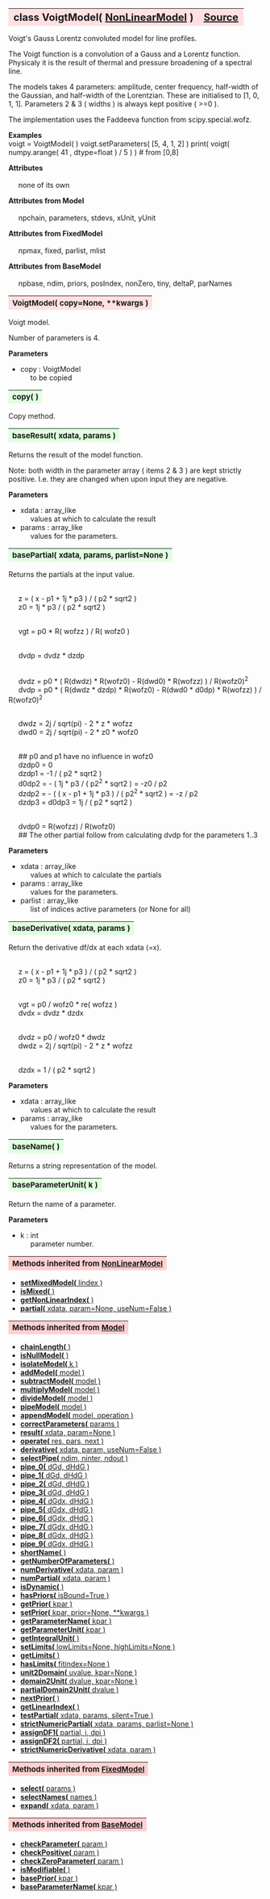 ---
---
<br><br>

<a name="VoigtModel"></a>
<table><thead style="background-color:#FFE0E0; width:100%; font-size:20px"><tr><th style="text-align:left">
<strong>class VoigtModel(</strong> <a href="./NonLinearModel.html">NonLinearModel</a> )</th><th style="text-align:right"><a href=https://github.com/dokester/BayesicFitting/blob/master/BayesicFitting/source/VoigtModel.py target=_blank>Source</a></th></tr></thead></table>
<p>

Voigt's Gauss Lorentz convoluted model for line profiles.

The Voigt function is a convolution of a Gauss and a Lorentz function.
Physicaly it is the result of thermal and pressure broadening of a spectral
line.

The models takes 4 parameters: amplitude, center frequency, half-width of
the Gaussian, and half-width of the Lorentzian.
These are initialised to [1, 0, 1, 1].
Parameters 2 & 3 ( widths ) is always kept positive ( >=0 ).

The implementation uses the Faddeeva function from scipy.special.wofz.

<b>Examples</b><br>
    voigt = VoigtModel( )
    voigt.setParameters( [5, 4, 1, 2] )
    print( voigt( numpy.arange(  41 , dtype=float ) / 5 ) )      # from [0,8]


<b>Attributes</b><br>
<br>&nbsp;&nbsp;&nbsp;&nbsp; none of its own<br>

<b>Attributes from Model</b><br>
<br>&nbsp;&nbsp;&nbsp;&nbsp; npchain, parameters, stdevs, xUnit, yUnit<br>

<b>Attributes from FixedModel</b><br>
<br>&nbsp;&nbsp;&nbsp;&nbsp; npmax, fixed, parlist, mlist<br>

<b>Attributes from BaseModel</b><br>
<br>&nbsp;&nbsp;&nbsp;&nbsp; npbase, ndim, priors, posIndex, nonZero, tiny, deltaP, parNames<br>



<a name="VoigtModel"></a>
<table><thead style="background-color:#FFE0E0; width:100%; font-size:15px"><tr><th style="text-align:left">
<strong>VoigtModel(</strong> copy=None, **kwargs )
</th></tr></thead></table>
<p>

Voigt model.

Number of parameters is 4.

<b>Parameters</b><br>
* copy  :  VoigtModel<br>
&nbsp;&nbsp;&nbsp;&nbsp; to be copied<br>


<a name="copy"></a>
<table><thead style="background-color:#E0FFE0; width:100%; font-size:15px"><tr><th style="text-align:left">
<strong>copy(</strong> )
</th></tr></thead></table>
<p>
Copy method. 

<a name="baseResult"></a>
<table><thead style="background-color:#E0FFE0; width:100%; font-size:15px"><tr><th style="text-align:left">
<strong>baseResult(</strong> xdata, params )
</th></tr></thead></table>
<p>

Returns the result of the model function.

Note: both width in the parameter array ( items 2 & 3 ) are kept
strictly positive. I.e. they are changed when upon input they are negative.

<b>Parameters</b><br>
* xdata  :  array_like<br>
&nbsp;&nbsp;&nbsp;&nbsp; values at which to calculate the result<br>
* params  :  array_like<br>
&nbsp;&nbsp;&nbsp;&nbsp; values for the parameters.<br>


<a name="basePartial"></a>
<table><thead style="background-color:#E0FFE0; width:100%; font-size:15px"><tr><th style="text-align:left">
<strong>basePartial(</strong> xdata, params, parlist=None )
</th></tr></thead></table>
<p>

Returns the partials at the input value.

<br>&nbsp;&nbsp;&nbsp;&nbsp; z = ( x - p1 + 1j * p3 ) / ( p2 * sqrt2 )<br>
&nbsp;&nbsp;&nbsp;&nbsp; z0 = 1j * p3 / ( p2 * sqrt2 )<br>

<br>&nbsp;&nbsp;&nbsp;&nbsp; vgt = p0 * R( wofzz ) / R( wofz0 )<br>

<br>&nbsp;&nbsp;&nbsp;&nbsp; dvdp = dvdz * dzdp<br>

<br>&nbsp;&nbsp;&nbsp;&nbsp; dvdz = p0 * ( R(dwdz) * R(wofz0) - R(dwd0) * R(wofzz) ) / R(wofz0)<sup>2</sup><br>
&nbsp;&nbsp;&nbsp;&nbsp; dvdp = p0 * ( R(dwdz * dzdp) * R(wofz0) - R(dwd0 * d0dp) * R(wofzz) ) / R(wofz0)<sup>2</sup><br>

<br>&nbsp;&nbsp;&nbsp;&nbsp; dwdz = 2j / sqrt(pi) - 2 * z  * wofzz<br>
&nbsp;&nbsp;&nbsp;&nbsp; dwd0 = 2j / sqrt(pi) - 2 * z0 * wofz0<br>

<br>&nbsp;&nbsp;&nbsp;&nbsp; ## p0 and p1 have no influence in wofz0<br>
&nbsp;&nbsp;&nbsp;&nbsp; dzdp0 = 0<br>
&nbsp;&nbsp;&nbsp;&nbsp; dzdp1 = -1 / ( p2 * sqrt2 )<br>
&nbsp;&nbsp;&nbsp;&nbsp; d0dp2 = - ( 1j * p3 / ( p2<sup>2</sup> * sqrt2 )              = -z0 / p2<br>
&nbsp;&nbsp;&nbsp;&nbsp; dzdp2 = - ( ( x - p1 + 1j * p3 ) / ( p2<sup>2</sup> * sqrt2 ) = -z  / p2<br>
&nbsp;&nbsp;&nbsp;&nbsp; dzdp3 = d0dp3 = 1j / ( p2 * sqrt2 )<br>

<br>&nbsp;&nbsp;&nbsp;&nbsp; dvdp0 = R(wofzz) / R(wofz0)<br>
&nbsp;&nbsp;&nbsp;&nbsp; ## The other partial follow from calculating dvdp for the parameters 1..3<br>

<b>Parameters</b><br>
* xdata  :  array_like<br>
&nbsp;&nbsp;&nbsp;&nbsp; values at which to calculate the partials<br>
* params  :  array_like<br>
&nbsp;&nbsp;&nbsp;&nbsp; values for the parameters.<br>
* parlist  :  array_like<br>
&nbsp;&nbsp;&nbsp;&nbsp; list of indices active parameters (or None for all)<br>


<a name="baseDerivative"></a>
<table><thead style="background-color:#E0FFE0; width:100%; font-size:15px"><tr><th style="text-align:left">
<strong>baseDerivative(</strong> xdata, params ) 
</th></tr></thead></table>
<p>

Return the derivative df/dx at each xdata (=x).

<br>&nbsp;&nbsp;&nbsp;&nbsp; z = ( x - p1 + 1j * p3 ) / ( p2 * sqrt2 )<br>
&nbsp;&nbsp;&nbsp;&nbsp; z0 = 1j * p3 / ( p2 * sqrt2 )<br>

<br>&nbsp;&nbsp;&nbsp;&nbsp; vgt = p0 / wofz0 * re( wofzz )<br>
&nbsp;&nbsp;&nbsp;&nbsp; dvdx = dvdz * dzdx<br>

<br>&nbsp;&nbsp;&nbsp;&nbsp; dvdz = p0 / wofz0 * dwdz<br>
&nbsp;&nbsp;&nbsp;&nbsp; dwdz = 2j / sqrt(pi) - 2 * z * wofzz<br>

<br>&nbsp;&nbsp;&nbsp;&nbsp; dzdx = 1 / ( p2 * sqrt2 )<br>

<b>Parameters</b><br>
* xdata  :  array_like<br>
&nbsp;&nbsp;&nbsp;&nbsp; values at which to calculate the result<br>
* params  :  array_like<br>
&nbsp;&nbsp;&nbsp;&nbsp; values for the parameters.<br>


<a name="baseName"></a>
<table><thead style="background-color:#E0FFE0; width:100%; font-size:15px"><tr><th style="text-align:left">
<strong>baseName(</strong> )
</th></tr></thead></table>
<p>

Returns a string representation of the model.

<a name="baseParameterUnit"></a>
<table><thead style="background-color:#E0FFE0; width:100%; font-size:15px"><tr><th style="text-align:left">
<strong>baseParameterUnit(</strong> k )
</th></tr></thead></table>
<p>

Return the name of a parameter.

<b>Parameters</b><br>
* k  :  int<br>
&nbsp;&nbsp;&nbsp;&nbsp; parameter number.<br>


<table><thead style="background-color:#FFD0D0; width:100%; font-size:15px"><tr><th style="text-align:left">
<strong>Methods inherited from</strong> <a href="./NonLinearModel.html">NonLinearModel</a></th></tr></thead></table>


* [<strong>setMixedModel(</strong> lindex )](./NonLinearModel.md#setMixedModel)
* [<strong>isMixed(</strong> )](./NonLinearModel.md#isMixed)
* [<strong>getNonLinearIndex(</strong> )](./NonLinearModel.md#getNonLinearIndex)
* [<strong>partial(</strong> xdata, param=None, useNum=False )](./NonLinearModel.md#partial)


<table><thead style="background-color:#FFD0D0; width:100%; font-size:15px"><tr><th style="text-align:left">
<strong>Methods inherited from</strong> <a href="./Model.html">Model</a></th></tr></thead></table>


* [<strong>chainLength(</strong> )](./Model.md#chainLength)
* [<strong>isNullModel(</strong> ) ](./Model.md#isNullModel)
* [<strong>isolateModel(</strong> k )](./Model.md#isolateModel)
* [<strong>addModel(</strong> model )](./Model.md#addModel)
* [<strong>subtractModel(</strong> model )](./Model.md#subtractModel)
* [<strong>multiplyModel(</strong> model )](./Model.md#multiplyModel)
* [<strong>divideModel(</strong> model )](./Model.md#divideModel)
* [<strong>pipeModel(</strong> model )](./Model.md#pipeModel)
* [<strong>appendModel(</strong> model, operation )](./Model.md#appendModel)
* [<strong>correctParameters(</strong> params )](./Model.md#correctParameters)
* [<strong>result(</strong> xdata, param=None )](./Model.md#result)
* [<strong>operate(</strong> res, pars, next )](./Model.md#operate)
* [<strong>derivative(</strong> xdata, param, useNum=False )](./Model.md#derivative)
* [<strong>selectPipe(</strong> ndim, ninter, ndout ) ](./Model.md#selectPipe)
* [<strong>pipe_0(</strong> dGd, dHdG ) ](./Model.md#pipe_0)
* [<strong>pipe_1(</strong> dGd, dHdG ) ](./Model.md#pipe_1)
* [<strong>pipe_2(</strong> dGd, dHdG ) ](./Model.md#pipe_2)
* [<strong>pipe_3(</strong> dGd, dHdG ) ](./Model.md#pipe_3)
* [<strong>pipe_4(</strong> dGdx, dHdG ) ](./Model.md#pipe_4)
* [<strong>pipe_5(</strong> dGdx, dHdG ) ](./Model.md#pipe_5)
* [<strong>pipe_6(</strong> dGdx, dHdG ) ](./Model.md#pipe_6)
* [<strong>pipe_7(</strong> dGdx, dHdG ) ](./Model.md#pipe_7)
* [<strong>pipe_8(</strong> dGdx, dHdG ) ](./Model.md#pipe_8)
* [<strong>pipe_9(</strong> dGdx, dHdG ) ](./Model.md#pipe_9)
* [<strong>shortName(</strong> ) ](./Model.md#shortName)
* [<strong>getNumberOfParameters(</strong> )](./Model.md#getNumberOfParameters)
* [<strong>numDerivative(</strong> xdata, param )](./Model.md#numDerivative)
* [<strong>numPartial(</strong> xdata, param )](./Model.md#numPartial)
* [<strong>isDynamic(</strong> ) ](./Model.md#isDynamic)
* [<strong>hasPriors(</strong> isBound=True ) ](./Model.md#hasPriors)
* [<strong>getPrior(</strong> kpar )](./Model.md#getPrior)
* [<strong>setPrior(</strong> kpar, prior=None, **kwargs )](./Model.md#setPrior)
* [<strong>getParameterName(</strong> kpar )](./Model.md#getParameterName)
* [<strong>getParameterUnit(</strong> kpar )](./Model.md#getParameterUnit)
* [<strong>getIntegralUnit(</strong> )](./Model.md#getIntegralUnit)
* [<strong>setLimits(</strong> lowLimits=None, highLimits=None )](./Model.md#setLimits)
* [<strong>getLimits(</strong> ) ](./Model.md#getLimits)
* [<strong>hasLimits(</strong> fitindex=None )](./Model.md#hasLimits)
* [<strong>unit2Domain(</strong> uvalue, kpar=None )](./Model.md#unit2Domain)
* [<strong>domain2Unit(</strong> dvalue, kpar=None )](./Model.md#domain2Unit)
* [<strong>partialDomain2Unit(</strong> dvalue )](./Model.md#partialDomain2Unit)
* [<strong>nextPrior(</strong> ) ](./Model.md#nextPrior)
* [<strong>getLinearIndex(</strong> )](./Model.md#getLinearIndex)
* [<strong>testPartial(</strong> xdata, params, silent=True )](./Model.md#testPartial)
* [<strong>strictNumericPartial(</strong> xdata, params, parlist=None ) ](./Model.md#strictNumericPartial)
* [<strong>assignDF1(</strong> partial, i, dpi ) ](./Model.md#assignDF1)
* [<strong>assignDF2(</strong> partial, i, dpi ) ](./Model.md#assignDF2)
* [<strong>strictNumericDerivative(</strong> xdata, param ) ](./Model.md#strictNumericDerivative)


<table><thead style="background-color:#FFD0D0; width:100%; font-size:15px"><tr><th style="text-align:left">
<strong>Methods inherited from</strong> <a href="./FixedModel.html">FixedModel</a></th></tr></thead></table>


* [<strong>select(</strong> params ) ](./FixedModel.md#select)
* [<strong>selectNames(</strong> names ) ](./FixedModel.md#selectNames)
* [<strong>expand(</strong> xdata, param ) ](./FixedModel.md#expand)


<table><thead style="background-color:#FFD0D0; width:100%; font-size:15px"><tr><th style="text-align:left">
<strong>Methods inherited from</strong> <a href="./BaseModel.html">BaseModel</a></th></tr></thead></table>


* [<strong>checkParameter(</strong> param ) ](./BaseModel.md#checkParameter)
* [<strong>checkPositive(</strong> param ) ](./BaseModel.md#checkPositive)
* [<strong>checkZeroParameter(</strong> param )](./BaseModel.md#checkZeroParameter)
* [<strong>isModifiable(</strong> ) ](./BaseModel.md#isModifiable)
* [<strong>basePrior(</strong> kpar ) ](./BaseModel.md#basePrior)
* [<strong>baseParameterName(</strong> kpar ) ](./BaseModel.md#baseParameterName)
